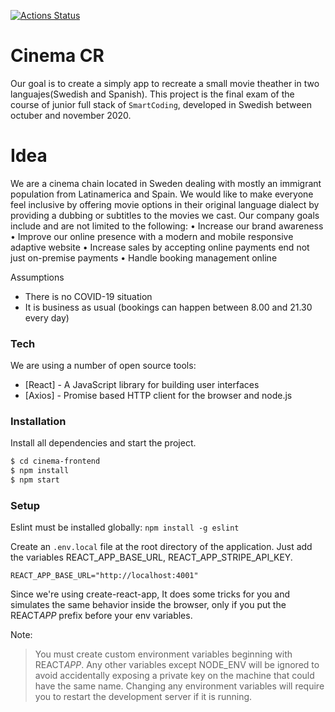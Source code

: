 
[![Actions Status](https://github.com/PriscilaAlfaro/cinema-frontend/workflows/cinema-frontend-build/badge.svg)](https://github.com/PriscilaAlfaro/cinema-frontend/actions)

# Cinema CR 
Our goal is to create a simply app to recreate a small movie theather in two languajes(Swedish and Spanish). This project is the final exam of the course of junior full stack of `SmartCoding`, developed in Swedish between octuber and november 2020. 

# Idea
We are a cinema chain located in Sweden dealing with mostly an immigrant population from
Latinamerica and Spain.
We would like to make everyone feel inclusive by offering movie options in their original language dialect by providing a dubbing or subtitles to the movies we cast.
Our company goals include and are not limited to the following:
• Increase our brand awareness
• Improve our online presence with a modern and mobile responsive adaptive website
• Increase sales by accepting online payments end not just on-premise payments
• Handle booking management online

Assumptions
- There is no COVID-19 situation
- It is business as usual (bookings can happen between 8.00 and 21.30 every day)

### Tech

We are using a number of open source tools:

- [React] - A JavaScript library for building user interfaces
- [Axios] - Promise based HTTP client for the browser and node.js

### Installation

Install all dependencies and start the project.

```sh
$ cd cinema-frontend
$ npm install
$ npm start
```

### Setup

Eslint must be installed globally: `npm install -g eslint`

Create an `.env.local` file at the root directory of the application. Just add the variables REACT_APP_BASE_URL, REACT_APP_STRIPE_API_KEY.

```
REACT_APP_BASE_URL="http://localhost:4001"
```

Since we're using create-react-app, It does some tricks for you and simulates the same behavior inside the browser, only if you put the REACT*APP* prefix before your env variables.

Note:

> You must create custom environment variables beginning with REACT*APP*. Any other variables except NODE_ENV will be ignored to avoid accidentally exposing a private key on the machine that could have the same name. Changing any environment variables will require you to restart the development server if it is running.


